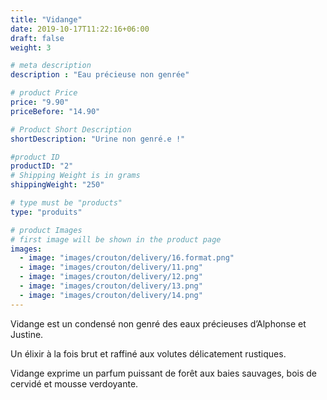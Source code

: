 ```yaml
---
title: "Vidange"
date: 2019-10-17T11:22:16+06:00
draft: false
weight: 3

# meta description
description : "Eau précieuse non genrée"

# product Price
price: "9.90"
priceBefore: "14.90"

# Product Short Description
shortDescription: "Urine non genré.e !"

#product ID
productID: "2"
# Shipping Weight is in grams
shippingWeight: "250"

# type must be "products"
type: "produits"

# product Images
# first image will be shown in the product page
images:
  - image: "images/crouton/delivery/16.format.png"
  - image: "images/crouton/delivery/11.png"
  - image: "images/crouton/delivery/12.png"
  - image: "images/crouton/delivery/13.png"
  - image: "images/crouton/delivery/14.png"
---
```


Vidange est un condensé non genré des eaux précieuses d’Alphonse et Justine. 


Un élixir à la fois brut et raffiné aux volutes délicatement rustiques.


Vidange exprime un parfum puissant de forêt aux baies sauvages, bois de cervidé et mousse verdoyante.



<!-- 

Vidange exprime un parfum puissant de forêt aux baies sauvages, bois de cervidé et mousse verdoyante, aux abords des torrents de montagne.

Une senteur unique et surprenante, entre la louve et le renard.

En outre, avec cette fragrance auvergnate pur jus, vous éloignerez définitivement les élus harceleurs et autres délinquants sexuels.

En toutes circonstances, du conseil municipal, au conseil régional, comme dans toute autre instance parasitaire, gardez à distance les indésirables !
-->